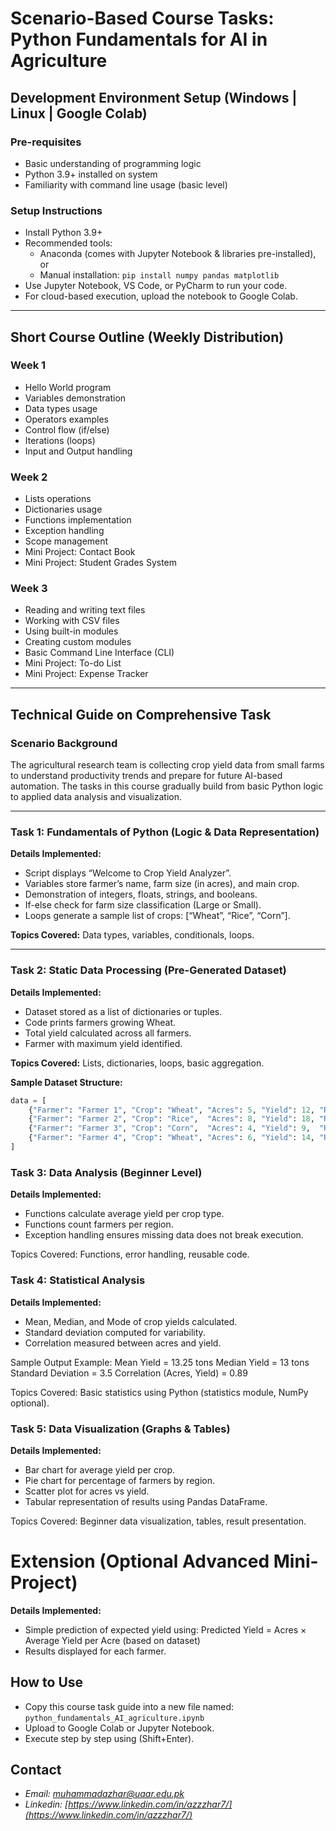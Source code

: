 # Scenario-Based Course Tasks: Python Fundamentals for AI in Agriculture

## Development Environment Setup (Windows | Linux | Google Colab)

### Pre-requisites
- Basic understanding of programming logic  
- Python 3.9+ installed on system  
- Familiarity with command line usage (basic level)  

### Setup Instructions
- Install Python 3.9+  
- Recommended tools:  
  - Anaconda (comes with Jupyter Notebook & libraries pre-installed), or  
  - Manual installation: `pip install numpy pandas matplotlib`  
- Use Jupyter Notebook, VS Code, or PyCharm to run your code.  
- For cloud-based execution, upload the notebook to Google Colab.  

---

## Short Course Outline (Weekly Distribution)

### Week 1
- Hello World program  
- Variables demonstration  
- Data types usage  
- Operators examples  
- Control flow (if/else)  
- Iterations (loops)  
- Input and Output handling  

### Week 2
- Lists operations  
- Dictionaries usage  
- Functions implementation  
- Exception handling  
- Scope management  
- Mini Project: Contact Book  
- Mini Project: Student Grades System  

### Week 3
- Reading and writing text files  
- Working with CSV files  
- Using built-in modules  
- Creating custom modules  
- Basic Command Line Interface (CLI)  
- Mini Project: To-do List  
- Mini Project: Expense Tracker  

---

## Technical Guide on Comprehensive Task

### Scenario Background
The agricultural research team is collecting crop yield data from small farms to understand productivity trends and prepare for future AI-based automation. The tasks in this course gradually build from basic Python logic to applied data analysis and visualization.  

---

### Task 1: Fundamentals of Python (Logic & Data Representation)

**Details Implemented:**  
- Script displays “Welcome to Crop Yield Analyzer”.  
- Variables store farmer’s name, farm size (in acres), and main crop.  
- Demonstration of integers, floats, strings, and booleans.  
- If-else check for farm size classification (Large or Small).  
- Loops generate a sample list of crops: [“Wheat”, “Rice”, “Corn”].  

**Topics Covered:** Data types, variables, conditionals, loops.  

---

### Task 2: Static Data Processing (Pre-Generated Dataset)
**Details Implemented:**  
- Dataset stored as a list of dictionaries or tuples.  
- Code prints farmers growing Wheat.  
- Total yield calculated across all farmers.  
- Farmer with maximum yield identified.  

**Topics Covered:** Lists, dictionaries, loops, basic aggregation.  

**Sample Dataset Structure:**  
```python
data = [
    {"Farmer": "Farmer 1", "Crop": "Wheat", "Acres": 5, "Yield": 12, "Region": "North"},
    {"Farmer": "Farmer 2", "Crop": "Rice",  "Acres": 8, "Yield": 18, "Region": "South"},
    {"Farmer": "Farmer 3", "Crop": "Corn",  "Acres": 4, "Yield": 9,  "Region": "East"},
    {"Farmer": "Farmer 4", "Crop": "Wheat", "Acres": 6, "Yield": 14, "Region": "West"},
]
```

### Task 3: Data Analysis (Beginner Level)

**Details Implemented:** 
- Functions calculate average yield per crop type.
- Functions count farmers per region.
- Exception handling ensures missing data does not break execution.

Topics Covered: Functions, error handling, reusable code.

### Task 4: Statistical Analysis

**Details Implemented:**
- Mean, Median, and Mode of crop yields calculated.
- Standard deviation computed for variability.
- Correlation measured between acres and yield.

Sample Output Example:
Mean Yield = 13.25 tons
Median Yield = 13 tons
Standard Deviation = 3.5
Correlation (Acres, Yield) = 0.89

Topics Covered: Basic statistics using Python (statistics module, NumPy optional).

### Task 5: Data Visualization (Graphs & Tables)

**Details Implemented:**  
- Bar chart for average yield per crop.
- Pie chart for percentage of farmers by region.
- Scatter plot for acres vs yield.
- Tabular representation of results using Pandas DataFrame.

Topics Covered: Beginner data visualization, tables, result presentation.

# Extension (Optional Advanced Mini-Project)

**Details Implemented:**  
- Simple prediction of expected yield using:
  Predicted Yield = Acres × Average Yield per Acre (based on dataset)
- Results displayed for each farmer.

## How to Use
- Copy this course task guide into a new file named:  
  `python_fundamentals_AI_agriculture.ipynb`
- Upload to Google Colab or Jupyter Notebook.
- Execute step by step using (Shift+Enter).

## **Contact**
- *Email: [muhammadazhar@uaar.edu.pk](mailto:muhammadazhar@uaar.edu.pk)*
- *Linkedin: [https://www.linkedin.com/in/azzzhar7/](https://www.linkedin.com/in/azzzhar7/)*